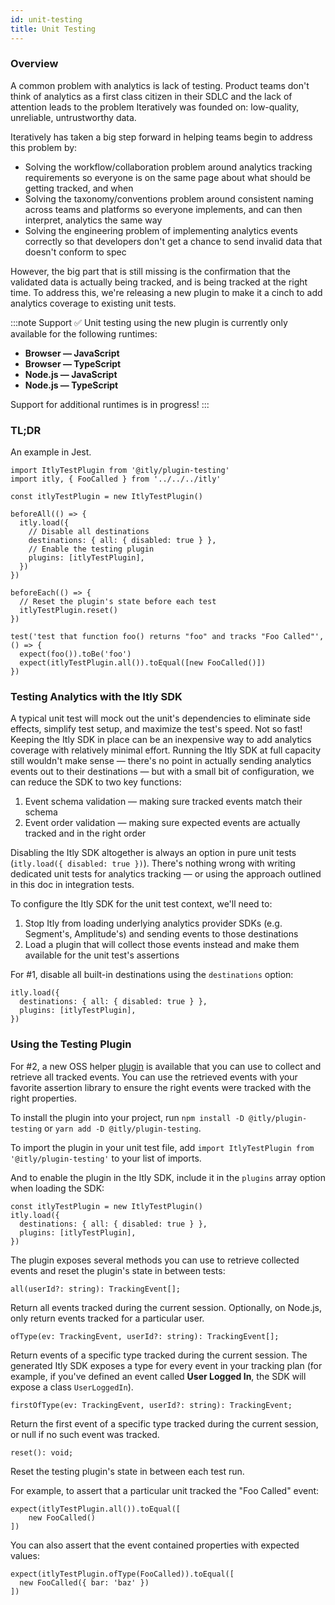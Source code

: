 ```yaml
---
id: unit-testing
title: Unit Testing
---
```


### Overview

A common problem with analytics is lack of testing. Product teams don't think of analytics as a first class citizen in their SDLC and the lack of attention leads to the problem Iteratively was founded on: low-quality, unreliable, untrustworthy data.

Iteratively has taken a big step forward in helping teams begin to address this problem by:

- Solving the workflow/collaboration problem around analytics tracking requirements so everyone is on the same page about what should be getting tracked, and when
- Solving the taxonomy/conventions problem around consistent naming across teams and platforms so everyone implements, and can then interpret, analytics the same way
- Solving the engineering problem of implementing analytics events correctly so that developers don't get a chance to send invalid data that doesn't conform to spec

However, the big part that is still missing is the confirmation that the validated data is actually being tracked, and is being tracked at the right time. To address this, we're releasing a new plugin to make it  a cinch to add analytics coverage to existing unit tests.

:::note Support
✅ Unit testing using the new plugin is currently only available for the following runtimes:
- **Browser — JavaScript**
- **Browser — TypeScript**
- **Node.js — JavaScript**
- **Node.js — TypeScript**

Support for additional runtimes is in progress!
:::

### TL;DR

An example in Jest.
```tsx
import ItlyTestPlugin from '@itly/plugin-testing'
import itly, { FooCalled } from '../../../itly'

const itlyTestPlugin = new ItlyTestPlugin()

beforeAll(() => {
  itly.load({
    // Disable all destinations
    destinations: { all: { disabled: true } },
    // Enable the testing plugin
    plugins: [itlyTestPlugin],
  })
})

beforeEach(() => {
  // Reset the plugin's state before each test
  itlyTestPlugin.reset()
})

test('test that function foo() returns "foo" and tracks "Foo Called"', () => {
  expect(foo()).toBe('foo')
  expect(itlyTestPlugin.all()).toEqual([new FooCalled()])
})
```

### Testing Analytics with the Itly SDK

A typical unit test will mock out the unit's dependencies to eliminate side effects, simplify test setup, and maximize the test's speed. Not so fast! Keeping the Itly SDK in place can be an inexpensive way to add analytics coverage with relatively minimal effort. Running the Itly SDK at full capacity still wouldn't make sense — there's no point in actually sending analytics events out to their destinations — but with a small bit of configuration, we can reduce the SDK to two key functions:

1. Event schema validation — making sure tracked events match their schema
2. Event order validation — making sure expected events are actually tracked and in the right order

Disabling the Itly SDK altogether is always an option in pure unit tests (`itly.load({ disabled: true })`). There's nothing wrong with writing dedicated unit tests for analytics tracking — or using the approach outlined in this doc in integration tests.

To configure the Itly SDK for the unit test context, we'll need to:

1. Stop Itly from loading underlying analytics provider SDKs (e.g. Segment's, Amplitude's) and sending events to those destinations
2. Load a plugin that will collect those events instead and make them available for the unit test's assertions

For #1, disable all built-in destinations using the `destinations` option:

```tsx
itly.load({
  destinations: { all: { disabled: true } },
  plugins: [itlyTestPlugin],
})
```

### Using the Testing Plugin

For #2, a new OSS helper [plugin](https://www.npmjs.com/package/@itly/plugin-testing) is available that you can use to collect and retrieve all tracked events. You can use the retrieved events with your favorite assertion library to ensure the right events were tracked with the right properties.

To install the plugin into your project, run `npm install -D @itly/plugin-testing` or `yarn add -D @itly/plugin-testing`.

To import the plugin in your unit test file, add `import ItlyTestPlugin from '@itly/plugin-testing'` to your list of imports.

And to enable the plugin in the Itly SDK, include it in the  `plugins` array option when loading the SDK:

```tsx
const itlyTestPlugin = new ItlyTestPlugin()
itly.load({
  destinations: { all: { disabled: true } },
  plugins: [itlyTestPlugin],
})
```

The plugin exposes several methods you can use to retrieve collected events and reset the plugin's state in between tests:

```tsx
all(userId?: string): TrackingEvent[];
```

Return all events tracked during the current session. Optionally, on Node.js, only return events tracked for a particular user.

```tsx
ofType(ev: TrackingEvent, userId?: string): TrackingEvent[];
```

Return events of a specific type tracked during the current session. The generated Itly SDK exposes a type for every event in your tracking plan (for example, if you've defined an event called **User Logged In**, the SDK will expose a class `UserLoggedIn`).

```tsx
firstOfType(ev: TrackingEvent, userId?: string): TrackingEvent;
```

Return the first event of a specific type tracked during the current session, or null if no such event was tracked.

```tsx
reset(): void;
```

Reset the testing plugin's state in between each test run.

For example, to assert that a particular unit tracked the "Foo Called" event:

```tsx
expect(itlyTestPlugin.all()).toEqual([
	new FooCalled()
])
```

You can also assert that the event contained properties with expected values:

```tsx
expect(itlyTestPlugin.ofType(FooCalled)).toEqual([
  new FooCalled({ bar: 'baz' })
])
```